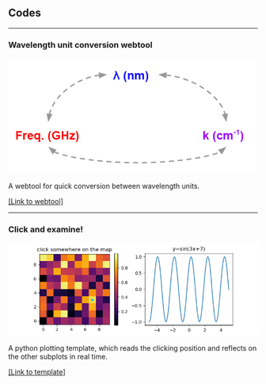 ## Codes

<hr>

### Wavelength unit conversion webtool
![Conversion](convert_tool.png)

A webtool for quick conversion between wavelength units.

<a href="tools_unit">[Link to webtool]</a>

<hr>

### Click and examine!
![Clicking](https://raw.githubusercontent.com/idchiang/templates/master/clicking/example.png)

A python plotting template, which reads the clicking position and reflects on the other subplots in real time.

<a href="https://github.com/idchiang/templates/blob/master/clicking/clicking.py" target="_blank">[Link to template]</a>
